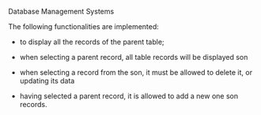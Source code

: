 Database Management Systems

The following functionalities are implemented:

  - to display all the records of the parent table;
  
  - when selecting a parent record, all table records will be displayed son
  
  - when selecting a record from the son, it must be allowed to delete it, or updating its data
  
  - having selected a parent record, it is allowed to add a new one son records.
